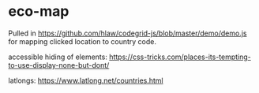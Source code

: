 # eco-map

Pulled in https://github.com/hlaw/codegrid-js/blob/master/demo/demo.js for mapping clicked location to country code.

accessible hiding of elements: https://css-tricks.com/places-its-tempting-to-use-display-none-but-dont/

latlongs: https://www.latlong.net/countries.html